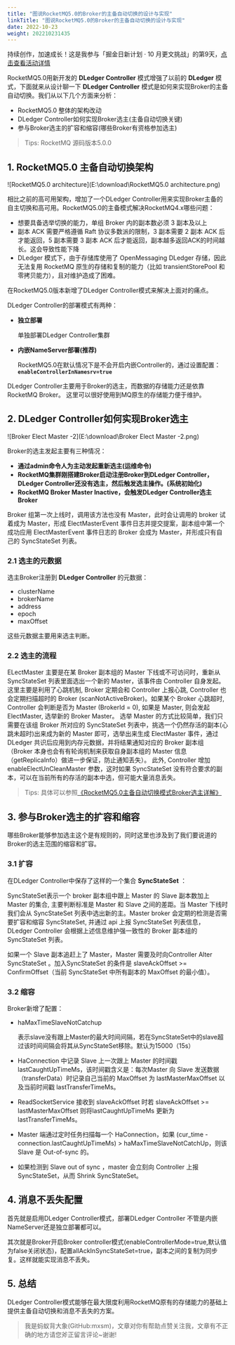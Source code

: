 ```yaml
---
title: "图说RocketMQ5.0的Broker的主备自动切换的设计与实现"
linkTitle: "图说RocketMQ5.0的Broker的主备自动切换的设计与实现"
date: 2022-10-23
weight: 202210231435
---
```


持续创作，加速成长！这是我参与「掘金日新计划 · 10 月更文挑战」的第9天，[点击查看活动详情](https://juejin.cn/post/7147654075599978532)

RocketMQ5.0用新开发的 **DLedger Controller** 模式增强了以前的 **DLedger** 模式，下面就来从设计聊一下 **DLedger Controller** 模式是如何来实现Broker的主备自动切换。我们从以下几个方面来分析：

- RocketMQ5.0 整体的架构改动
- DLedger Controller如何实现Broker选主(主备自动切换关键)
- 参与Broker选主的扩容和缩容(哪些Broker有资格参加选主)

> Tips: RocketMQ 源码版本5.0.0

## 1. RocketMQ5.0 主备自动切换架构

![RocketMQ5.0 architecture](E:\download\RocketMQ5.0 architecture.png)

相比之前的高可用架构，增加了一个DLedger Controller用来实现Broker主备的自主切换和高可用。RocketMQ5.0的主备模式解决RocketMQ4.x哪些问题：

- 想要具备选举切换的能力，单组 Broker 内的副本数必须 3 副本及以上
- 副本 ACK 需要严格遵循 Raft 协议多数派的限制，3 副本需要 2 副本 ACK 后才能返回，5 副本需要 3 副本 ACK 后才能返回，副本越多返回ACK的时间越长。这会导致性能下降
- DLedger 模式下，由于存储库使用了 OpenMessaging DLedger 存储，因此无法复用 RocketMQ 原生的存储和复制的能力（比如 transientStorePool 和零拷贝能力），且对维护造成了困难。

在RocketMQ5.0版本新增了DLedger Controller模式来解决上面对的痛点。

DLedger Controller的部署模式有两种：

- **独立部署**

  单独部署DLedger Controller集群

- **内嵌NameServer部署(推荐)**

  RocketMQ5.0在默认情况下是不会开启内嵌Controller的，通过设置配置：**`enableControllerInNamesrv=true`**

DLedger Controller主要用于Broker的选主，而数据的存储能力还是依靠RocketMQ Broker。 这里可以很好使用到MQ原生的存储能力便于维护。

## 2. DLedger Controller如何实现Broker选主

![Broker Elect Master -2](E:\download\Broker Elect Master -2.png)

Broker的选主发起主要有三种情况：

- **通过admin命令人为主动发起重新选主(运维命令)**
- **RocketMQ集群刚搭建Broker启动注册Broker到DLedger Controller，DLedger Controller还没有选主，然后触发选主操作。(系统初始化)**
- **RocketMQ Broker Master Inactive，会触发DLedger Controller选主Broker**

Broker 组第一次上线时，调用该方法也没有 Master，此时会让调用的 broker 试着成为 Master，形成 ElectMasterEvent 事件日志并提交提案，副本组中第一个成功应用 ElectMasterEvent 事件日志的 Broker 会成为 Master，并形成只有自己的 SyncStateSet 列表。

### 2.1 选主的元数据

选主Broker注册到 **DLedger Controller** 的元数据：

- clusterName
- brokerName
- address
- epoch
- maxOffset

这些元数据主要用来选主判断。

### 2.2 选主的流程

ELectMaster 主要是在某 Broker 副本组的 Master 下线或不可访问时，重新从 SyncStateSet 列表里面选出一个新的 Master，该事件由 Controller 自身发起。 这里主要是利用了心跳机制, Broker 定期会和 Controller 上报心跳, Controller 也会定期扫描超时的 Broker (scanNotActiveBroker)。如果某个 Broker 心跳超时, Controller 会判断是否为 Master (BrokerId = 0), 如果是 Master, 则会发起 ElectMaster, 选举新的 Broker Master。 选举 Master 的方式比较简单，我们只需要在该组 Broker 所对应的 SyncStateSet 列表中，挑选一个仍然存活的副本(心跳未超时)出来成为新的 Master 即可，选举出来生成 ElectMaster 事件，通过 DLedger 共识后应用到内存元数据，并将结果通知对应的 Broker 副本组（Broker 本身也会有有轮询机制来获取自身副本组的 Master 信息（getReplicaInfo）做进一步保证，防止通知丢失）。 此外, Controller 增加 enableElectUnCleanMaster 参数，这时如果 SyncStateSet 没有符合要求的副本，可以在当前所有的存活的副本中选，但可能大量消息丢失。

> Tips: 具体可以参照[《RocketMQ5.0主备自动切换模式Broker选主详解》](https://juejin.cn/post/7156202204104392717)

## 3. 参与Broker选主的扩容和缩容

哪些Broker能够参加选主这个是有规则的，同时这里也涉及到了我们要说道的Broker的选主范围的缩容和扩容。

### 3.1 扩容

在DLedger Controller中保存了这样的一个集合 **SyncStateSet** ：

SyncStateSet表示⼀个 broker 副本组中跟上 Master 的 Slave 副本数加上 Master 的集合, 主要判断标准是 Master 和 Slave 之间的差距。当 Master 下线时 我们会从 SyncStateSet 列表中选出新的主。Master broker 会定期的检测是否需要扩容和缩容 SyncStateSet, 并通过 api 上报 SyncStateSet 列表信息，DLedger Controller 会根据上述信息维护强一致性的 Broker 副本组的 SyncStateSet 列表。

如果⼀个 Slave 副本追赶上了 Master，Master 需要及时向Controller Alter SyncStateSet 。加⼊SyncStateSet 的条件是 slaveAckOffset >= ConfirmOffset（当前 SyncStateSet 中所有副本的 MaxOffset 的最⼩值）。

### 3.2 缩容

Broker新增了配置：

- haMaxTimeSlaveNotCatchup

  表示slave没有跟上Master的最大时间间隔，若在SyncStateSet中的slave超过该时间间隔会将其从SyncStateSet移除。默认为15000（15s）

- HaConnection 中记录 Slave 上⼀次跟上 Master 的时间戳 lastCaughtUpTimeMs，该时间戳含义是：每次Master 向 Slave 发送数据（transferData）时记录⾃⼰当前的 MaxOffset 为 lastMasterMaxOffset 以及当前时间戳 lastTransferTimeMs。
- ReadSocketService 接收到 slaveAckOffset 时若 slaveAckOffset >= lastMasterMaxOffset 则将lastCaughtUpTimeMs 更新为 lastTransferTimeMs。
- Master 端通过定时任务扫描每一个 HaConnection，如果 (cur_time - connection.lastCaughtUpTimeMs) > haMaxTimeSlaveNotCatchUp，则该 Slave 是 Out-of-sync 的。
- 如果检测到 Slave out of sync ，master 会立刻向 Controller 上报SyncStateSet，从而 Shrink SyncStateSet。

## 4. 消息不丢失配置

首先就是启用DLedger Controller模式，部署DLedger Controller 不管是内嵌NameServer还是独立部署都可以。

其次就是Broker开启Broker controller模式(enableControllerMode=true,默认值为false关闭状态)，配置allAckInSyncStateSet=true，副本之间的复制为同步复。这样就能实现消息不丢失。

## 5. 总结

DLedger Controller模式能够在最大限度利用RocketMQ原有的存储能力的基础上提供主备自动切换和消息不丢失的方案。

> 我是蚂蚁背大象(GitHub:mxsm)，文章对你有帮助点赞关注我，文章有不正确的地方请您斧正留言评论~谢谢!